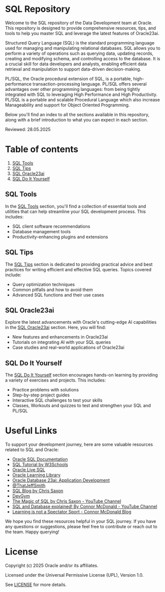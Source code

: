 # SQL Repository

Welcome to the SQL repository of the Data Development team at Oracle. This repository is designed to provide comprehensive resources, tips, and tools to help you master SQL and leverage the latest features of Oracle23ai.

Structured Query Language (SQL) is the standard programming language used for managing and manipulating relational databases. SQL allows you to perform a variety of operations such as querying data, updating records, creating and modifying schema, and controlling access to the database. It is a crucial skill for data developers and analysts, enabling efficient data retrieval and manipulation to support data-driven decision-making.

PL/SQL, the Oracle procedural extension of SQL, is a portable, high-performance transaction-processing language. PL/SQL offers several advantages over other programming languages: from being tightly integrated with SQL to leveraging High Performance and High Productivity. PL/SQL is a portable and scalable Procedural Language which also increase Manageability and support for Object Oriented Programming. 

Below you'll find an index to all the sections available in this repository, along with a brief introduction to what you can expect in each section.

Reviewed: 28.05.2025

# Table of contents

1. [SQL Tools](#sql-tools)
2. [SQL Tips](#sql-tips)
3. [SQL Oracle23ai](#sql-oracle23ai)
4. [SQL Do It Yourself](#sql-do-it-yourself)

## SQL Tools

In the [SQL Tools](SQL_Tools/README.md) section, you'll find a collection of essential tools and utilities that can help streamline your SQL development process. This includes:
- SQL client software recommendations
- Database management tools
- Productivity-enhancing plugins and extensions

## SQL Tips

The [SQL Tips](SQL_Tips/README.md) section is dedicated to providing practical advice and best practices for writing efficient and effective SQL queries. Topics covered include:
- Query optimization techniques
- Common pitfalls and how to avoid them
- Advanced SQL functions and their use cases

## SQL Oracle23ai

Explore the latest advancements with Oracle's cutting-edge AI capabilities in the [SQL Oracle23ai](SQL_Oracle23ai/README.md) section. Here, you will find:
- New features and enhancements in Oracle23ai
- Tutorials on integrating AI with your SQL queries
- Case studies and real-world applications of Oracle23ai

## SQL Do It Yourself

The [SQL Do It Yourself](SQL_Do_It_Yourself/README.md) section encourages hands-on learning by providing a variety of exercises and projects. This includes:
- Practice problems with solutions
- Step-by-step project guides
- Interactive SQL challenges to test your skills
- Classes, Workouts and quizzes to test and strengthen your SQL and PL/SQL


# Useful Links

To support your development journey, here are some valuable resources related to SQL and Oracle:
- [Oracle SQL Documentation](https://docs.oracle.com/en/database/oracle/oracle-database/)
- [SQL Tutorial by W3Schools](https://www.w3schools.com/sql/)
- [Oracle Live SQL](https://livesql.oracle.com/) 
- [Oracle Learning Library](https://www.oracle.com/learning-library/)
- [Oracle Database 23ai: Application Development](https://www.oracle.com/database/technologies/application-development.html)
- [@ThatJeffSmith](https://www.thatjeffsmith.com/)
- [SQL Blog by Chris Saxon](https://blogs.oracle.com/sql)
- [DevGym](https://devgym.oracle.com/pls/apex/f?p=10001:201:15932218738087:::::)
- [The Magic of SQL by Chris Saxon - YouTube Channel](https://www.youtube.com/c/TheMagicofSQL)
- [SQL and Database explained! By Connor McDonald - YouTube Channel](https://www.youtube.com/@DatabaseDude)
- [Learning is not a Spectator Sport - Connor McDonald Blog](https://connor-mcdonald.com)

We hope you find these resources helpful in your SQL journey. If you have any questions or suggestions, please feel free to contribute or reach out to the team. Happy querying!

# License
 
Copyright (c) 2025 Oracle and/or its affiliates.
 
Licensed under the Universal Permissive License (UPL), Version 1.0.
 
See [LICENSE](https://github.com/oracle-devrel/technology-engineering/blob/main/LICENSE) for more details.

